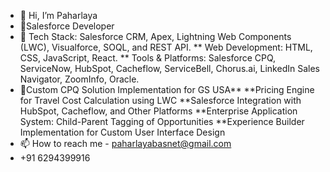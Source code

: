 - 👋 Hi, I’m Paharlaya
- 🚀Salesforce Developer
- 🔧 Tech Stack: Salesforce CRM, Apex, Lightning Web Components (LWC), Visualforce, SOQL, and REST API. **
      Web Development: HTML, CSS, JavaScript, React. **
      Tools & Platforms: Salesforce CPQ, ServiceNow, HubSpot, Cacheflow, ServiceBell, Chorus.ai, LinkedIn Sales Navigator, ZoomInfo, Oracle.
- 💼Custom CPQ Solution Implementation for GS USA**
**Pricing Engine for Travel Cost Calculation using LWC
**Salesforce Integration with HubSpot, Cacheflow, and Other Platforms
**Enterprise Application System: Child-Parent Tagging of Opportunities
**Experience Builder Implementation for Custom User Interface Design
- 📫 How to reach me - paharlayabasnet@gmail.com
- +91 6294399916

<!---
Paharlaya/Paharlaya is a ✨ special ✨ repository because its `README.md` (this file) appears on your GitHub profile.
You can click the Preview link to take a look at your changes.
--->
